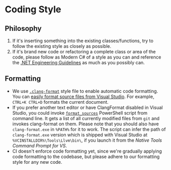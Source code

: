 # Coding Style

## Philosophy

1. If it's inserting something into the existing classes/functions, try to follow the existing style as closely as possible.
1. If it's brand new code or refactoring a complete class or area of the code, please follow as Modern C# of a style as you can and reference the [.NET Engineering Guidelines](https://github.com/dotnet/aspnetcore/wiki/Engineering-guidelines) as much as you possibly can.

## Formatting

- We use [`.clang-format`](/.clang-format) style file to enable automatic code formatting. You can [easily format source files from Visual Studio](https://devblogs.microsoft.com/cppblog/clangformat-support-in-visual-studio-2017-15-7-preview-1/). For example, `CTRL+K CTRL+D` formats the current document.
- If you prefer another text editor or have ClangFormat disabled in Visual Studio, you could invoke [`format_sources`](/codeAnalysis/format_sources.ps1) PowerShell script from command line. It gets a list of all currently modified files from `git` and invokes clang-format on them.
  Please note that you should also have `clang-format.exe` in `%PATH%` for it to work. The script can infer the path of `clang-format.exe` version which is shipped with Visual Studio at `%VCINSTALLDIR%\Tools\Llvm\bin\`, if you launch it from the _Native Tools Command Prompt for VS_.
- CI doesn't enforce code formatting yet, since we're gradually applying code formatting to the codebase, but please adhere to our formatting style for any new code.
